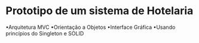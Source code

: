 # Prototipo de um sistema de Hotelaria
•Arquitetura MVC
•Orientação a Objetos
•Interface Gráfica
•Usando princípios do Singleton e SOLID
 
